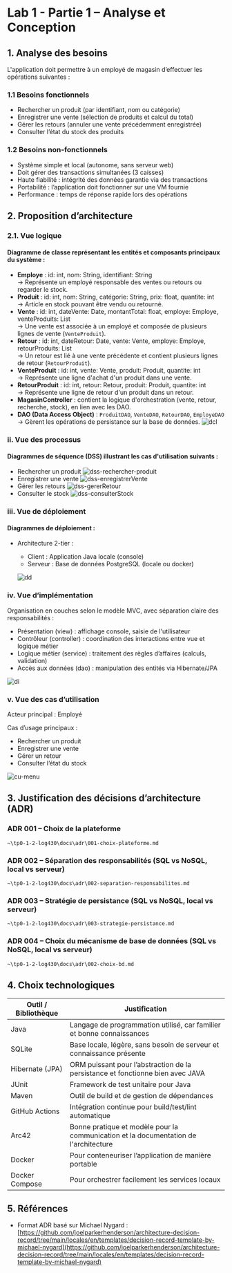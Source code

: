 #  Lab 1 - Partie 1 – Analyse et Conception

## 1. Analyse des besoins
L'application doit permettre à un employé de magasin d’effectuer les opérations suivantes :
### 1.1 Besoins fonctionnels
* Rechercher un produit (par identifiant, nom ou catégorie)
* Enregistrer une vente (sélection de produits et calcul du total)
* Gérer les retours (annuler une vente précédemment enregistrée)
* Consulter l’état du stock des produits

### 1.2 Besoins non-fonctionnels
* Système simple et local (autonome, sans serveur web)
* Doit gérer des transactions simultanées (3 caisses)
* Haute fiabilité : intégrité des données garantie via des transactions
* Portabilité : l’application doit fonctionner sur une VM fournie
* Performance : temps de réponse rapide lors des opérations

## 2. Proposition d’architecture
### 2.1. Vue logique
#### Diagramme de classe représentant les entités et composants principaux du système :
- **Employe** : id: int, nom: String, identifiant: String  
  → Représente un employé responsable des ventes ou retours ou regarder le stock.
- **Produit** : id: int, nom: String, catégorie: String, prix: float, quantite: int  
  → Article en stock pouvant être vendu ou retourné.
- **Vente** : id: int, dateVente: Date, montantTotal: float, employe: Employe, venteProduits: List<VenteProduit>  
  → Une vente est associée à un employé et composée de plusieurs lignes de vente (`VenteProduit`).
- **Retour** : id: int, dateRetour: Date, vente: Vente, employe: Employe, retourProduits: List<RetourProduit>  
  → Un retour est lié à une vente précédente et contient plusieurs lignes de retour (`RetourProduit`).
- **VenteProduit** : id: int, vente: Vente, produit: Produit, quantite: int  
  → Représente une ligne d'achat d'un produit dans une vente.
- **RetourProduit** : id: int, retour: Retour, produit: Produit, quantite: int  
  → Représente une ligne de retour d'un produit dans un retour.
- **MagasinController** : contient la logique d'orchestration (vente, retour, recherche, stock), en lien avec les DAO.
- **DAO (Data Access Object)** : `ProduitDAO`, `VenteDAO`, `RetourDAO`, `EmployeDAO`  
  → Gèrent les opérations de persistance sur la base de données.
![dcl](https://img.plantuml.biz/plantuml/svg/hLVDRjiu4BuRy3iGliJUneTYRqPZj4XoQD5itRYREokFLUvIea9IGOjYtsMFSSzz0xrOXp-YI5kAZQ08ajZ3cMzcllaHzLffAdLTyF58Cys1N36QIreKG3P0CawL0Z8dwszADuzE-2V9A4EnGlaDpQbY9LbzM9FfNGs4YvpTrp0RZyQZCt9nSK6kImHkTefKafKPgoX7IpmOZomwkIugBhu1-JuU4KHa6x8WhDJkMoaA_BhMQ9gtvu20MqPBdPxCpTyN90VzTZETTI1Mz9SehApJzve1R3hhJlypqRleLb9iQgPFZIwZ6d8X6Up9CVUlADfoGRtjVKqDCH3XFIU3ozPXt-4AlLfvy6l57xthpaUKy1qoCb2C3VfonmloNcIKNw707HMYr0ZwIMZAqpp1btVH5jg97moE9rSPFARqgxj8k3nEoLKRZpr98hBdDr5GFJJuUEn959izYoDH3hudm8YsMz2YbiEy-VC3uXuydnRvISQaHTYdx3QMdiYPinaWhICqX7IKhJOe1rn2nDX-VFkTzkHyzP1JUVr5EvdFcwQXB3seFOaS71-R9C_-R6JR0axtj-OJbRH3Vsv6RczVlVaGhsblQwJV7O24x0j8yxkY4cDgiptmb2YQFHRlpT0fSG_lsNHBxd2_3jWNeBM4D--GYhKMsR_J0wBFSNtN3y0vV4p8De0FWcqS3jrkcOd2kEXP27kDdRJsYLH53GYbX1nX9KZNeCa0f87Xt6Or1-cscyzENOUQcWrnGwjN8Tkt2963N1gOZQW_S-Xfu1DZZdii2jftuLwZft5ZstqIjNeFVbiSx8fqIVXLSs9SoM8whUsyoJBf_KjySiZc9mTC8ve1Vzknfm8RH_R4vCTDPRGimP2mTfzI5WugVKGV2nVeFQAQYLBLN8Fl-oUrvmFzNUqzPTesxsmZicw1KytGgwFgp5UXsP5QCyxm_eZNognZT3nghtpp-RA7qqLhvrpyRRzO3tZxL7OlLLGUW1u26VXeRM7RDplUFEPuJPLmNpS_p9HKxQRgjm-J75lde6muTZpLa6atKNssRaW6ZQE-xxC6Jx5o70N6ORk5JADYnMl5a1VbWoIWEvSj_vEN4-jiyiU4j1UxWB3irmiN6LfhNCJAAfeO702wyHgSDJiWpV-axi8TZvnM0CJ_r-6w8viTnL8RCrDWnFLG_UfQKlDY4PHD4Du0aRRDJaAP0Re7Vv60hzZBr6xR7k2MW4e2FXQ6iZ8jnr0M4SnPZbSUysOKUkaCgPhF9yQkn6fDyFCvRcoPtda2QYjG26vxF1D59HIpKsNGF0xk894nDsmEBpl3Xa02b65PVFu75Lc9xL91kS5Cpqc1hsgMWWZI82g1_eBDr6WWZPZQ3EyUZ7W8ObwFcaS91TZ824QBsdkapEAoOjvTFwt2GpVmbbQrrKvvMFXMBKCPBh_GU_DsQQWEToQJkgEawxHGWiI_ST7MEOaf0-ya3U2ullbvZGpPD-TV)

### ii. Vue des processus
#### Diagrammes de séquence (DSS) illustrant les cas d'utilisation suivants :
* Rechercher un produit
![dss-rechercher-produit](https://img.plantuml.biz/plantuml/svg/pLRBRXDB4DrRyZ-KlCa49GikEtJ3A_OL5kOIOYGsR3ez5QTHJ_VG3mjs_0ChTYnZrlp1_0bVGbNFqtPu23PO6jipKttgr3cdntxWWt0X5dey2YfeXEbo2L_VVu1pb5Ve-81ee7GsZof0jbO2JgtnLYDz16UrHdSu7er71t1oSW8FPS3eF600QOlIUc621rMKMhs9rSPp4TSk3c9GMdd1vN0L2w4CPFe0gTA-gpO4AMIm3cRf0lAQkGdeBeL4WauCu4rKe8cM5k25yehAIXf7ILLINvWqJ25RIc4C4Ps0y2r_XampL5yqaoYTChnG9rZBi_lW43Hw82wALkt0FnKhuPNfXMZXcrFkC7tuBE49AQlh7A7wn6mVJO6LVAmkq1dIO0Vuh9QRrYP4-cIeHy8Z44HkZQasnCgX5ipB87M3Mb2wKRlKOPEKkGZYWbTFpgmFAuVBvuj9Rzgqsbp407a4BwkD4KxPsgT6V3Y-rue6TskbIVC3Mt9pcBYReZA1LuOH2pGHSc4yZorxvHTVttySHa2nkM95m6ADSb0CfQNRyifIrzGWl2kJ35rRoERJ8p2sE08RGOfGRLRMAKonR7dN8pJ6q1GzwKRip3SPIUpwzg8iaxp4gAWsuSgo0v5lTyb9Z8bPap90Ka4uKLJNb9zUvbEoylQmDLU1oj44TQdO-2Iwq66dP3uTZu1UWm5e74xMrXp2pVDCvOTrCGs1Moo38nSAJBl58Ut6pu6cYmadywZ9IXgJXNuBjnkG-fqhg66V7Ugxd2rcfo_W5jlyt_cpfwtldY-yV3mxdz5aS0BtMpPT7c556QkkQMT5WpqJXcsitd_krFGy7GEvXXG7t8uxRHfdEpq4f4tWqAojulPWBrwJ86qNQPr3NrgJxw0d0NOJj8K-j6PhjuZBIyNJP4tvq9ssBwsCwse3zBnfwkbaRyyCO_JFNeme_f0LDXnBJK_FEaceFUwN_MAM_hT5HjM7VnG1PhMOFvcrCRZHfeNouTz6ddi_4Fo6kf_ApckmMUEpJlmp7UdNWd-eEiubnZL5Qn02XqTiW6Q8BMzspBYpPqR_3Fgk4Nt9B_fnIbidrMUo_VPRtjJ6qEKEvYzp24q-7ZsWz_Ilv1i0)
* Enregistrer une vente
![dss-enregistrerVente](https://img.plantuml.biz/plantuml/svg/ZLVDRjj64BuBq3iCT97SDeUsjm9kubeigiQE54jfBmMADRcojoLtwVqna5kkFVVKMs-1SkuRy4to99rPxd99Mh5Zs9PNcj_l-sQuVc4iqzPLvNHYXIqvBBTR-FZkRyYavZV2MCqrECdXdalBON4l69mhQLJ9ySLgLPPSdqmdqyaSJazFuIott6a3t4AkgbeP9gq1KTMbk7FDmP3HTC9ogpHa-AvwowUJ6aiGkQZH5cOXEYosEPCIWy-0cPXpP7l9RfWHCbKIRSDnP1uIBi_MtYuTHtORhGedRBHBnv7TBuH9j8g7wQHWbbqpmp6GClP6y-thYrc2QDaShfs5me79cuDaMgWMbJbSpBclgJb0Vgk44MWsvqUP828GfOfBXqW7S497yEpx21Xy1wOvb3otGY6QYC6nQ3FuJKB1f85oBl2izopdAMoCrOODs6BaNcM--uK9bALccxyigpbyZTQh0ct4NkICQe62OxAktGY0psfryr-9CaARYablA4RE7z_zuoHqxis_u9dH4An1EK9OgigN7sl63XBhM9Fc-ItNzBDXUbKiH752deEtNwbgWN5EgBuhZYh-WF0ZfL0hB55pZEtkCNRgfYE2ac3A90DCkSqkilCTV46G_tYrlWnDS4Dl_FfJTfK1bdyAp-cyVaCjmCNgPGRFfvDUe6VZLYBtlfnn3MFckj5x03dR8yYt228M9EHUwSeZRaPyjM9X0urq80_a5mBgH5PFa5JdI2hVeCyFokNeZ2cJBPuCrEqecZGmpefI64PR1_M8KaHL4uLrwOpmgwZpOVSyXpk7eoiihgBff5IgHdBGCxzbTuv7Kp0CPsyw0Vpwf2OnJHGbBOEYysxzXg9BS0HtJIGF74XSGNMat5XA19eMoh78QJaTaNC8iYfEMjUUyPEox60RoJ946YfnKCMctrO_vLY5dM54O1cmnU-E9vhjia_pP-AR0XZbRXdznMCcLjh-vmubIW-g071RowN03Owv_o1zqBAsAlyJZ20oaYytI94mjPBYkkpvFq9InItAzEndZBkbc96bht3KSP6Wp-isF3z9yHvXxircURRB1dnjirsiaSTLyf33ftXSlpoUVqmZJiTUX3tHHt2yMH19IukbqpOnoyBpZ4iq3ZS7HAX37isjigpy5BI3Ia8AzFL1Dpr8Hc4hT4DyTYaqBv7lbcGXEqdq-pdpcupTe3xdEFqLDwOzSAsfGT96346wE1hcwJqvUr34B5GeYpGgs1lUhaJtD6nRfsSwC4ThyBEsKUsZy41EVAmE0f1QGkR1dluMtSzrSsWVo0XjkWtWfSGln8xSiAspeGLT44i-jFJ7_iusHkN2R-jX3_6wTUmQuaFvv_LAOdE-G5BuaKIbk97SzBPtIianPvTbF7IhLzliQeSlktKRq8liI_hruAFVEof6qzRhWMOj9NjymaP4x8LaFGMH9Fls4VoUUkc2qxnt0pne5edz_fvzMgjuJxHEjsWs1yj4QTfulKjZkgWapuS5J2SlK6N-7v7_0G00)
* Gérer les retours
![dss-gererRetour](https://img.plantuml.biz/plantuml/svg/bLTDRnit4BqBq7yOw28bTGAqlGLm4zTM6gLEx5XEUYaGKBkKmtJ5LVWXjBTSU-wfjzvQzTn_iFyalwHloEL-oKaGmx2rNCwRDpDlXjGZwuHnVbECHqwvGjBPSaaVtlz1FrHx8mrvJKQwqflnQ3oQql7nCPraJdfZIJhAoissj48xIsgpBTGxN-qjR-AzvrFlLA6iuEtqnc-4qZGhfX8xoz-g_PtnI6IkD3GF2v9j5jf9inQP1BIs9VYyyueAvQWGP8Mo2jksOAmojOLVcfpM-sRBJ6WjpPq92KlrAaFYepFLVmMJs1gbsR08iAN9taZhZAH2MW8N1Qi1_3Dn8wpI0QGi2caIVFt87ivEBcYB504Yg_OvibRznNnt4j5G_k7zdwLHDqeFgR_Yzp0EaEcX1xYHZka1xYq_8aphokmNJdtZI_XV4LUPU-M6v2_ZSdBHFlQSI6taZU8y10-ft3sagx2OW9ednlbUM0I9trBhQez46ba8JgMMI1153U05pNPAq1EraaP34gX-BfnOiVNaihJkniZbY_D9gxEpQh_oZd9F5g5gOLGPfLNhXUvzb-fC3mWk2fb5lpGPgdT2FslAXRPKJDLGOuTYpTwKa9ghBIJge3t7w8nGhelBYstonwF49rAhDG9sDn9qOjfcjXPgS2iQeOljDYIi2BmQoOgTpDXVBMzkkGry2YCsrJ-eMPklwdSdjfA-Xhj53ZMfjSf28PXa8qTWPwW05oGaiqCJf9CAWM4akeCxn5mAiyXdmNoHHzfzZhdS20qdmWTLDRwaHf-XmvX3YCD27jrqDUxWkjK0d2_dv_FJQzhTltj4k-tzkro-nrSNpoAmfHqldCyVNzFJYyNpkFgwHeO1lxt0ydsLqp43n0rumekVdiolvkdTGmwd4IN9zHeYyf0jLFIsX5Gy-Y-qYQdscTz6NRKHkbvC735RMkb39s4U_kj2YJhHtUldENoaMSXF0AtRrDxfvcSegF2cNxrUEuWrge_QKLxjdL25xOgWLbuTWdNrRjR4GPbYy2WZ5HXaQNRJ3ec0mEBeL7fTsWCXViDr32CRlZk0c6QnULZEGOD5MMvH_z1uWbsbIjRxglruHFZfQxKDjjQV8PGqcNQzHEkFofQdTQ_ziHRE6XHwkZWB4nmTM2Dpd0md2jSu0okFZDJpeiaorJzJUfNI5HBP1XZSq1f_CLWeZ5pPQzTysfmT2UspMNZdCREL0vz-4be8vjxkseb2vHq7aV9ICOjsLrEBA9ciD9WGRc3MvzOUEA0NpxAJfm1PyY4sgtDmH1h9uz7t8lhYew6BsK4PZecNbsSdr_DMMkZkvVmwaPRStst7ftxlOVVRiaVuuiUFynYs8sIrLcOJnkqmaUVDgOsqRPHjZdFhcIE6PZfoauqihEnaNkdRAlJvrf-yE82OV66LSLsgwto40behRkA5HcAnnrZdyI5GJ-eMAmiHzoVF5z2l4mvzSFFXPXd0kCKoQ4b6n4ctpJYQqB6-uO1fl8wzPTl-waoZ0t8Xb4_F6nZZselLT0c80q9ulgmbnm_JrBcIgz9dC7HybKgJj3jlTjAxpanak83LFInhMhq9-osud28nyPJ7MTHUvJOXLqbQjntrpIKE89qhO7r9YNRXi7_9ASHzYB1YmxnlaXV6bprghur1D0qQz1JE4xOfLsybB8IrPQPGImwcfJ1ixCNpvVpg6l-kBsfaIrznAn--UDtCvK4pTmFaNkvu-tJx3hAyLbg4ify4POOMuCHMVuSxuSSoVBkeerd8IfF5fkV2TofNEdm_GGLN73KVVSsb4f3fxdi0cRStzsdDD2WR5zrmXscrC3pkngD745Vu2lW_)
* Consulter le stock
![dss-consulterStock](https://img.plantuml.biz/plantuml/svg/XLGxRXin4Eq5w0u3DP83-G96RDYH7CI077-KCWt57Kb4kEIQ7yFfV8TKwL9wK-S6l8bFaXdkQlLnW5IIgE6yD--zuRaFmeLOwdulgA0HflCvl3x_W8arFkg03kZG1ok_zNlztX1EJq_XGWQCpWC6aBQih1ScU51bfTL3JBNd8gwT3MDGMdd1vR2EfL06Hdg8L6c_f_getnCoM0UN-G3vpfKXpAMGIAsDjmJ-41Le5HXDB9TAhf4eUQYSBQ8Alj-hQ08bLKKiO31fRutcKXY3xcW0maDxoW3qDRZqHpEboYd35tK6iOvw--2elm1jLpGC7dI_5YlXbSazhDReDjtRdmmmlRZ9xOIKwQL04F6f8mjeO27yOTlRvc-wcVlH9pVwG8L03GfhJAffP8TQ14M_KFE4Zqh09xL0PqXWqh8GGN1pwcTzM3cStyq6MzUcgLx404K4BrDjX5EsCQfL7uxFDZh12VXKQvGDMgFgVXe6yDKGkIegpsSbchYLywtvScsL9nCBOQX-gDwuh5-VVzgAyQ2oTA6rscMlCwBdKJO46wwjwaHNRWZEkNJaM_Cp4T61YAhAqf6_PQh3shAwaV_k8Y4UKV90RNosyjsdMiOgrIvRGADl8zZ8kCE7s74AJhefPie7R5tseuOMxk4MM0gJqvAl1XlzNimvETqQSWLXR6qcgFdbx7Bo1TwnBn_lRwvt5cIuZGdWSacsHeH8lZgaVVrDfzmYo-usKz8KRpWmz0xcSJScZ_U-7U-ifNVeq45DzvPaXSGA_wFeNZYxS53WDP9aI-jA4LBDmsS7hwPZcF39oZg5O_Xiop7SElKqXhj8EwVeht-uqFHfqYWwPlJo14V1BUaBwz4jPFh5KPARnsKddaHtirOdEyzMHvYti77pS5CUBQq9Fq0ScVo-wlGIiBl1GUWGpz4K-V7-2m00)

### iii. Vue de déploiement
#### Diagrammes de déploiement :
* Architecture 2-tier :
    * Client : Application Java locale (console)
    * Serveur : Base de données PostgreSQL (locale ou docker)
    
    ![dd](https://img.plantuml.biz/plantuml/svg/ZP5DIiD068RtWTpX9HkJHIYu52fDsuKKOwE5hjnC9nzrC9alp4oA889ty1Bs7Bs99t6cMlyG4OQi7jxdcSd8Ec5StpPnv9Hh25CbraQqBQ7sPxVj6bRKadPuUNn2OUIDSYHTRmZ7kLDauYYEZZ0S3d71rDUGZGfqkYpHi1H-adjKaomWSQJPpoQby3EQtbdw0cS9xkC8aDnshCDGKdHTewHmYZMg-U9QfpEn4PYmjkpNSvJBIPR4qSFF4ajcGxt1U8gqOklMXXQNvx-67D1qolAMpA6Y5awiXFNWE7p3Yx3MkorPV0v-L_iiJNUXTNvLOgC4pjIAZ1QE1hEgU9F_yqx8yzE_rJX18UNksUvDmPX-w3205sOXRKIwtl_ZLm00)

### iv. Vue d’implémentation
Organisation en couches selon le modèle MVC, avec séparation claire des responsabilités :

* Présentation (view) : affichage console, saisie de l'utilisateur
* Contrôleur (controller) : coordination des interactions entre vue et logique métier
* Logique métier (service) : traitement des règles d’affaires (calculs, validation)
* Accès aux données (dao) : manipulation des entités via Hibernate/JPA

![di](https://img.plantuml.biz/plantuml/svg/XPB1IiGm48RlXRp3i2T5jYXwyY0hrQEiUEWzD4C9JZ8bcIeYmhw39n_1v_1DzabCks2xRkcUmloJVF_yGrPHT93MaSh42Y6KBOBPRhwiQ-Zdsw4NBPOzR3UVi0wrzZRk18CH79kMqddoK1Pm1dUtwrELgQpHrREk4HOLkvoulheypwMvo5yilYxWNMK05UaOeM0VcR1Ckie-vfvMx2Km4OOfGF7NFO990oFj4Hv3oc1b4CeK6OVo2ONRCDJtQI_yXaTyZEOfbxIWVqPxoiwhbthwQ3smNDuSfeLhi0aITDqbE6ntZyRMqpU6GQRxex5cBMRvy_0kxGgzwJ_YBm00)

### v. Vue des cas d’utilisation

Acteur principal : Employé 

Cas d’usage principaux :
* Rechercher un produit
* Enregistrer une vente
* Gérer un retour
* Consulter l’état du stock

![cu-menu](https://img.plantuml.biz/plantuml/svg/NP0nJWD134NxbVOENzi0GYb8KgE89A9A0-80rgorZ9YTYSQUI152oXsek04vnzua9s4sMOfDuURx-VlR2r6AcbfN5chLCLQMcaXjowWPXWJrJLBhh93Qu74wV6D33OdrPL4MP3H4hDkj2tlkXSX6oJVPg7hTYtQ__qPMX75hWfUGc_TuMi45GuxlAdoM1P24yxeyzyBcdMDVI1xR6EfajKAEyhPy695h7xcnel6CCdRibGToEYAVk-C5GcGDAGxGR0GjSxZaD7FkTFZfZagAEa4qc8zXO5uMN_sPmyMOJ1ulgSR2z5gONGlptcN1lZw__Wy0)


## 3. Justification des décisions d’architecture (ADR)
### ADR 001 – Choix de la plateforme
```~\tp0-1-2-log430\docs\adr\001-choix-plateforme.md```
### ADR 002 – Séparation des responsabilités (SQL vs NoSQL, local vs serveur)
`~\tp0-1-2-log430\docs\adr\002-separation-responsabilites.md`    
### ADR 003 – Stratégie de persistance (SQL vs NoSQL, local vs serveur)
`~\tp0-1-2-log430\docs\adr\003-strategie-persistance.md`
### ADR 004 – Choix du mécanisme de base de données (SQL vs NoSQL, local vs serveur)
```~\tp0-1-2-log430\docs\adr\002-choix-bd.md```

## 4. Choix technologiques
| Outil / Bibliothèque | Justification |
|----------------------|---------------|
| Java | Langage de programmation utilisé, car familier et bonne connaissances |
| SQLite | Base locale, légère, sans besoin de serveur et connaissance présente |
| Hibernate (JPA) | ORM puissant pour l’abstraction de la persistance et fonctionne bien avec JAVA |
| JUnit | Framework de test unitaire pour Java |
| Maven | Outil de build et de gestion de dépendances |
| GitHub Actions | Intégration continue pour build/test/lint automatique |
| Arc42 | Bonne pratique et modèle pour la communication et la documentation de l'architecture             |
| Docker | Pour conteneuriser l’application de manière portable |
| Docker Compose | Pour orchestrer facilement les services locaux |

## 5. Références
* Format ADR basé sur Michael Nygard : [https://github.com/joelparkerhenderson/architecture-decision-record/tree/main/locales/en/templates/decision-record-template-by-michael-nygard](https://github.com/joelparkerhenderson/architecture-decision-record/tree/main/locales/en/templates/decision-record-template-by-michael-nygard)


